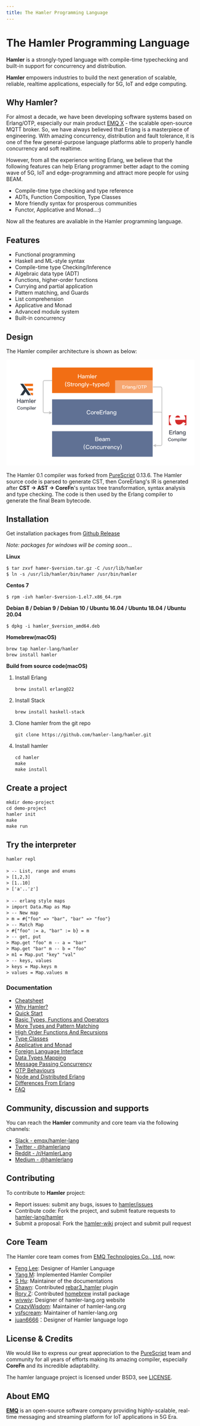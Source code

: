 ```yaml
---
title: The Hamler Programming Language
---
```


# The Hamler Programming Language

**Hamler** is a strongly-typed language with compile-time typechecking and built-in support for concurrency and distribution.

**Hamler** empowers industries to build the next generation of scalable, reliable, realtime applications, especially for 5G, IoT and edge computing.

## Why Hamler?

For almost a decade, we have been developing software systems based on Erlang/OTP, especially our main product [EMQ X](https://github.com/emqx/emqx) - the scalable open-source MQTT broker. So, we have always believed that Erlang is a masterpiece of engineering. With amazing concurrency, distribution and fault tolerance, it is one of the few general-purpose language platforms able to properly handle concurrency and soft realtime.

However, from all the experience writing Erlang, we believe that the following features can help Erlang programmer better adapt to the coming wave of 5G, IoT and edge-programming and attract more people for using BEAM.

- Compile-time type checking and type reference
- ADTs, Function Composition, Type Classes
- More friendly syntax for prosperous communities
- Functor, Applicative and Monad...:)

Now all the features are avaliable in the Hamler programming language.

## Features

- Functional programming
- Haskell and ML-style syntax
- Compile-time type Checking/Inference
- Algebraic data type (ADT)
- Functions, higher-order functions
- Currying and partial application
- Pattern matching, and Guards
- List comprehension
- Applicative and Monad
- Advanced module system
- Built-in concurrency

## Design

The Hamler compiler architecture is shown as below:

![hamler-compiler](images/compiler.png)

The Hamler 0.1 compiler was forked from [PureScript][PureScriptHamler] 0.13.6. The Hamler source code is parsed to generate CST, then CoreErlang's IR is generated after **CST -> AST -> CoreFn**'s syntax tree transformation, syntax analysis and type checking. The code is then used by the Erlang compiler to generate the final Beam bytecode.

[PureScriptHamler]: https://github.com/hamler-lang/purescript

## Installation

Get installation packages from [Github Release](https://github.com/hamler-lang/hamler/releases)

*Note: packages for windows will be coming soon...*

**Linux**

```shell
$ tar zxvf hamer-$version.tar.gz -C /usr/lib/hamler
$ ln -s /usr/lib/hamler/bin/hamer /usr/bin/hamler
```

**Centos 7**

```shell
$ rpm -ivh hamler-$version-1.el7.x86_64.rpm
```

**Debian 8 / Debian 9 / Debian 10 / Ubuntu 16.04 / Ubuntu 18.04 / Ubuntu 20.04**

```shell
$ dpkg -i hamler_$version_amd64.deb
```

**Homebrew(macOS)**

```shell
brew tap hamler-lang/hamler
brew install hamler
```

**Build from source code(macOS)**

1. Install Erlang

   ```shell
   brew install erlang@22
   ```

2. Install Stack

   ```shell
   brew install haskell-stack
   ```

3. Clone hamler from the git repo

   ```shell
   git clone https://github.com/hamler-lang/hamler.git
   ```

4. Install hamler

   ```shell
   cd hamler
   make
   make install
   ```

## Create a project

  ```shell
  mkdir demo-project
  cd demo-project
  hamler init
  make
  make run
  ```

## Try the interpreter

  ```shell
  hamler repl

  > -- List, range and enums
  > [1,2,3]
  > [1..10]
  > ['a'..'z']

  > -- erlang style maps
  > import Data.Map as Map
  > -- New map
  > m = #{"foo" => "bar", "bar" => "foo"}
  > -- Match Map
  > #{"foo" := a, "bar" := b} = m
  > -- get, put
  > Map.get "foo" m -- a = "bar"
  > Map.get "bar" m -- b = "foo"
  > m1 = Map.put "key" "val"
  > -- keys, values
  > keys = Map.keys m
  > values = Map.values m
  ```

### Documentation

- [Cheatsheet][Cheatsheet]
- [Why Hamler?][WhyHamler]
- [Quick Start][QuickStart]
- [Basic Types, Functions and Operators][BasicTypesFunctionsAndOperators]
- [More Types and Pattern Matching][MoreTypesandPatternMatching]
- [High Order Functions And Recursions][HigherOrderFunctionsAndRecursions]
- [Type Classes][TypeClasses]
- [Applicative and Monad][ApplicativeAndMonad]
- [Foreign Language Interface][ForeignFunctionInterface]
- [Data Types Mapping][DataTypesMapping]
- [Message Passing Concurrency][MessagePassingConcurrency]
- [OTP Behaviours][OTPBehaviours]
- [Node and Distributed Erlang][NodeAndDistributedErlang]
- [Differences From Erlang][DifferencesFromErlang]
- [FAQ][FAQ]

[Cheatsheet]: https://github.com/hamler-lang/documentation/blob/master/Cheatsheet.md
[WhyHamler]: https://github.com/hamler-lang/documentation/blob/master/guides/01_WhyHamler.md
[QuickStart]: https://github.com/hamler-lang/documentation/blob/master/guides/02_QuickStart.md
[BasicTypesFunctionsAndOperators]: https://github.com/hamler-lang/documentation/blob/master/guides/03_BasicTypesFunctionsAndOperators.md
[MoreTypesandPatternMatching]: https://github.com/hamler-lang/documentation/blob/master/guides/04_MoreTypesandPatternMatching.md
[HigherOrderFunctionsAndRecursions]: https://github.com/hamler-lang/documentation/blob/master/guides/05_HigherOrderFunctionsAndRecursions.md
[TypeClasses]: https://github.com/hamler-lang/documentation/blob/master/guides/06_TypeClasses.md
[ApplicativeAndMonad]: https://github.com/hamler-lang/documentation/blob/master/guides/07_ApplicativeAndMonad.md
[ForeignFunctionInterface]: https://github.com/hamler-lang/documentation/blob/master/guides/08_ForeignFunctionInterface.md
[DataTypesMapping]: https://github.com/hamler-lang/documentation/blob/master/guides/09_DataTypesMapping.md
[MessagePassingConcurrency]: https://github.com/hamler-lang/documentation/blob/master/guides/10_MessagePassingConcurrency.md
[OTPBehaviours]: https://github.com/hamler-lang/documentation/blob/master/guides/11_OTPBehaviours.md
[NodeAndDistributedErlang]: https://github.com/hamler-lang/documentation/blob/master/guides/12_NodeAndDistributedErlang.md
[DifferencesFromErlang]: https://github.com/hamler-lang/documentation/blob/master/guides/13_DifferencesFromErlang.md
[FAQ]: https://github.com/hamler-lang/documentation/blob/master/FAQ.md

## Community, discussion and supports

You can reach the **Hamler** community and core team via the following channels:

- [Slack - emqx/hamler-lang](https://slack-invite.emqx.io/)
- [Twitter - @hamlerlang](https://twitter.com/hamlerlang)
- [Reddit - /r/HamlerLang](https://www.reddit.com/r/HamlerLang/)
- [Medium - @hamlerlang](https://medium.com/@hamlerlang)

## Contributing

To contribute to **Hamler** project:

- Report issues: submit any bugs, issues to [hamler/issues][hamler-issues]
- Contribute code: Fork the project, and submit feature requests to [hamler-lang/hamler][hamler-project]
- Submit a proposal: Fork the [hamler-wiki][hamler-wiki] project and submit pull request

[hamler-issues]: https://github.com/hamler-lang/hamler/issues
[hamler-project]: https://github.com/hamler-lang/hamler
[hamler-wiki]: https://github.com/hamler-lang/hamler-wiki

## Core Team

The Hamler core team comes from [EMQ Technologies Co., Ltd.](https://emqx.io/) now:

- [Feng Lee](https://github.com/emqplus): Designer of Hamler Language
- [Yang M](https://github.com/EMQ-YangM): Implemented Hamler Compiler
- [S Hu](https://github.com/SjWho): Maintainer of the documentations
- [Shawn](https://github.com/terry-xiaoyu): Contributed [rebar3_hamler][rebar3_hamler] plugin
- [Rory Z](https://github.com/zhanghongtong): Contributed [homebrew][homebrew] install package
- [wivwiv](https://github.com/wivwiv): Designer of hamler-lang.org website
- [CrazyWisdom](https://github.com/CrazyWisdom): Maintainer of hamler-lang.org
- [ysfscream](https://github.com/ysfscream): Maintainer of hamler-lang.org
- [juan6666](https://github.com/juan6666)：Designer of Hamler language logo

[homebrew]: https://github.com/hamler-lang/homebrew-hamler
[rebar3_hamler]: https://github.com/hamler-lang/rebar3_hamler

## License & Credits

We would like to express our great appreciation to the [PureScript][PureScriptSite] team and community for all years of efforts making its amazing compiler, especially **CoreFn** and its incredible adaptability.

The hamler language project is licensed under BSD3, see [LICENSE](./LICENSE).

[PureScriptSite]: https://www.purescript.org/

## About EMQ

[**EMQ**](https://emqx.io/) is an open-source software company providing highly-scalable, real-time messaging and streaming platform for IoT applications in 5G Era.
